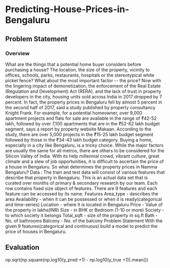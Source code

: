 # Predicting-House-Prices-in-Bengaluru

## Problem Statement

### Overview
What are the things that a potential home buyer considers before purchasing a house? The location, the size of the property, vicinity to offices, schools, parks, restaurants, hospitals or the stereotypical white picket fence? What about the most important factor -- the price? Now with the lingering impact of demonetization, the enforcement of the Real Estate (Regulation and Development) Act (RERA), and the lack of trust in property developers in the city, housing units sold across India in 2017 dropped by 7 percent. In fact, the property prices in Bengaluru fell by almost 5 percent in the second half of 2017, said a study published by property consultancy Knight Frank. For example, for a potential homeowner, over 9,000 apartment projects and flats for sale are available in the range of ₹42-52 lakh, followed by over 7,100 apartments that are in the ₹52-62 lakh budget segment, says a report by property website Makaan. According to the study, there are over 5,000 projects in the ₹15-25 lakh budget segment followed by those in the ₹34-43 lakh budget category. Buying a home, especially in a city like Bengaluru, is a tricky choice. While the major factors are usually the same for all metros, there are others to be considered for the Silicon Valley of India. With its help millennial crowd, vibrant culture, great climate and a slew of job opportunities, it is difficult to ascertain the price of a house in Bengaluru.   So what determines the property prices in Namma Bengaluru? Data : The train and test data will consist of various features that describe that property in Bengaluru. This is an actual data set that is curated over months of primary & secondary research by our team. Each row contains fixed size object of features. There are 9 features and each feature can be accessed by its name. Features Area_type - describes the area Availability - when it can be possessed or when it is ready(categorical and time-series) Location - where it is located in Bengaluru Price - Value of the property in lakhs(INR) Size - in BHK or Bedroom (1-10 or more) Society - to which society it belongs Total_sqft - size of the property in sq.ft Bath - No. of bathrooms Balcony - No. of the balcony Problem Statement With the given 9 features(categorical and continuous) build a model to predict the price of houses in Bengaluru.

## Evaluation
 np.sqrt(np.square(np.log10(y_pred +1) - np.log10(y_true +1)).mean())
